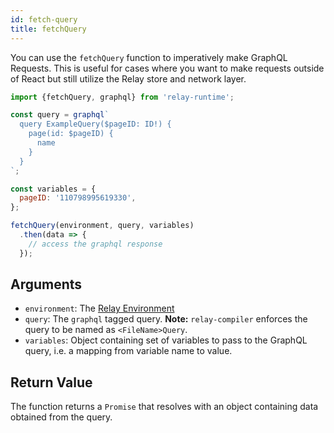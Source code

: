 ```yaml
---
id: fetch-query
title: fetchQuery
---
```


You can use the `fetchQuery` function to imperatively make GraphQL Requests. This is useful for cases where you want to make requests outside of React but still utilize the Relay store and network layer.

```javascript
import {fetchQuery, graphql} from 'relay-runtime';

const query = graphql`
  query ExampleQuery($pageID: ID!) {
    page(id: $pageID) {
      name
    }
  }
`;

const variables = {
  pageID: '110798995619330',
};

fetchQuery(environment, query, variables)
  .then(data => {
    // access the graphql response
  });
```


## Arguments

* `environment`: The [Relay Environment](./relay-environment.html)
* `query`: The `graphql` tagged query. **Note:** `relay-compiler` enforces the query to be named as `<FileName>Query`.
* `variables`: Object containing set of variables to pass to the GraphQL query, i.e. a mapping from variable name to value.

## Return Value

The function returns a `Promise` that resolves with an object containing data obtained from the query.
